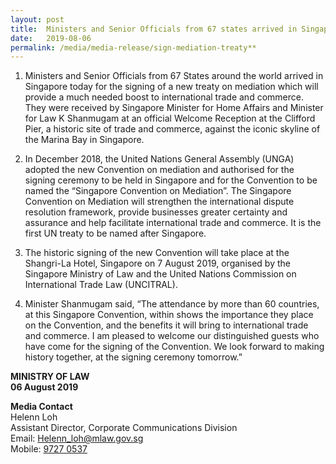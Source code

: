 ```yaml
---
layout: post
title:  Ministers and Senior Officials from 67 states arrived in Singapore for signing of new treaty on mediation
date:   2019-08-06
permalink: /media/media-release/sign-mediation-treaty**
---
```

 <ol type="1" class="liststyle">
                        <li>
                          <p>Ministers and Senior Officials from 67 States around the world arrived in Singapore today for the signing of a new treaty on mediation which will provide a much needed boost to international trade and commerce. They were received by Singapore Minister for Home Affairs and Minister for Law K Shanmugam at an official Welcome Reception at the Clifford Pier, a historic site of trade and commerce, against the iconic skyline of the Marina Bay in Singapore.
                          </p>
                        </li>
                        <li>
                          <p>In December 2018, the United Nations General Assembly (UNGA) adopted the new Convention on mediation and authorised for the signing ceremony to be held in Singapore and for the Convention to be named the “Singapore Convention on Mediation”. The Singapore Convention on Mediation will strengthen the international dispute resolution framework, provide businesses greater certainty and assurance and help facilitate international trade and commerce. It is the first UN treaty to be named after Singapore.</p>
                        </li>
                        <li>
                          <p>The historic signing of the new Convention will take place at the Shangri-La Hotel, Singapore on 7 August 2019, organised by the Singapore Ministry of Law and the United Nations Commission on International Trade Law (UNCITRAL).</p>
                        </li>
                        <li>
                          <p>Minister Shanmugam said, “The attendance by more than 60 countries, at this Singapore Convention, within shows the importance they place on the Convention, and the benefits it will bring to international trade and commerce. I am pleased to welcome our distinguished guests who have come for the signing of the Convention. We look forward to making history together, at the signing ceremony tomorrow.”</p>
                        </li>
                      </ol>
<b> MINISTRY OF LAW </b> <br> 
<b> 06 August 2019 </b> <br> 
                      
<b> Media Contact </b> <br>
Helenn Loh <br>
Assistant Director, Corporate Communications Division<br>
Email: <a href="mailto:Helenn_loh@mlaw.gov.sg">Helenn_loh@mlaw.gov.sg </a> <br>
Mobile: <a href="tel:+6597270537"> 9727 0537 </a> 

